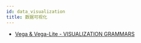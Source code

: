 ```yaml
---
id: data_visualization
title: 数据可视化
---
```



- [Vega & Vega-Lite - VISUALIZATION GRAMMARS](http://vega.github.io/)